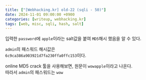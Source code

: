 ```yaml
---
title: ["[Webhacking.kr] old-22 (sqli - 50)"]
date: 2024-11-01 09:00:00 +0900
categories: [writeup, webhacking.kr]
tags: [web, misc, sqli, hash, salt]
---
```

  

입력한 `password`에 `apple`이라는 salt값을 붙여 `MD5`해시 했음을 알 수 있다.  

`admin`의 패스워드 해시값은  
`6c9ca386a903921d7fa230ffa0ffc153`이다.  

online MD5 crack 툴을 사용해보면, 원문이 `wowapple`이라고 나온다.  
따라서 `admin`의 패스워드는 `wow`
